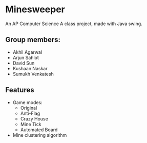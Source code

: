 # Minesweeper

An AP Computer Science A class project, made with Java swing.


## Group members:
- Akhil Agarwal
- Arjun Sahlot
- David Sun
- Kushaan Naskar
- Sumukh Venkatesh


## Features
- Game modes:
  - Original
  - Anti-Flag
  - Crazy House
  - Mine Tick
  - Automated Board
- Mine clustering algorithm
